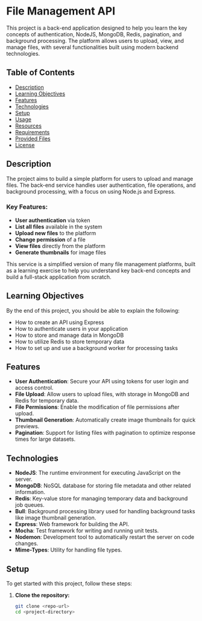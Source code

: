 # File Management API

This project is a back-end application designed to help you learn the key concepts of authentication, NodeJS, MongoDB, Redis, pagination, and background processing. The platform allows users to upload, view, and manage files, with several functionalities built using modern backend technologies.

## Table of Contents
- [Description](#description)
- [Learning Objectives](#learning-objectives)
- [Features](#features)
- [Technologies](#technologies)
- [Setup](#setup)
- [Usage](#usage)
- [Resources](#resources)
- [Requirements](#requirements)
- [Provided Files](#provided-files)
- [License](#license)

## Description

The project aims to build a simple platform for users to upload and manage files. The back-end service handles user authentication, file operations, and background processing, with a focus on using Node.js and Express.

### Key Features:
- **User authentication** via token
- **List all files** available in the system
- **Upload new files** to the platform
- **Change permission** of a file
- **View files** directly from the platform
- **Generate thumbnails** for image files

This service is a simplified version of many file management platforms, built as a learning exercise to help you understand key back-end concepts and build a full-stack application from scratch.

## Learning Objectives

By the end of this project, you should be able to explain the following:

- How to create an API using Express
- How to authenticate users in your application
- How to store and manage data in MongoDB
- How to utilize Redis to store temporary data
- How to set up and use a background worker for processing tasks

## Features

- **User Authentication**: Secure your API using tokens for user login and access control.
- **File Upload**: Allow users to upload files, with storage in MongoDB and Redis for temporary data.
- **File Permissions**: Enable the modification of file permissions after upload.
- **Thumbnail Generation**: Automatically create image thumbnails for quick previews.
- **Pagination**: Support for listing files with pagination to optimize response times for large datasets.

## Technologies

- **NodeJS**: The runtime environment for executing JavaScript on the server.
- **MongoDB**: NoSQL database for storing file metadata and other related information.
- **Redis**: Key-value store for managing temporary data and background job queues.
- **Bull**: Background processing library used for handling background tasks like image thumbnail generation.
- **Express**: Web framework for building the API.
- **Mocha**: Test framework for writing and running unit tests.
- **Nodemon**: Development tool to automatically restart the server on code changes.
- **Mime-Types**: Utility for handling file types.

## Setup

To get started with this project, follow these steps:

1. **Clone the repository:**
   ```bash
   git clone <repo-url>
   cd <project-directory>
